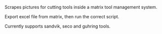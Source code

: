 Scrapes pictures for cutting tools inside a matrix tool management system.

Export excel file from matrix, then run the correct script.

Currently supports sandvik, seco and guhring tools.
